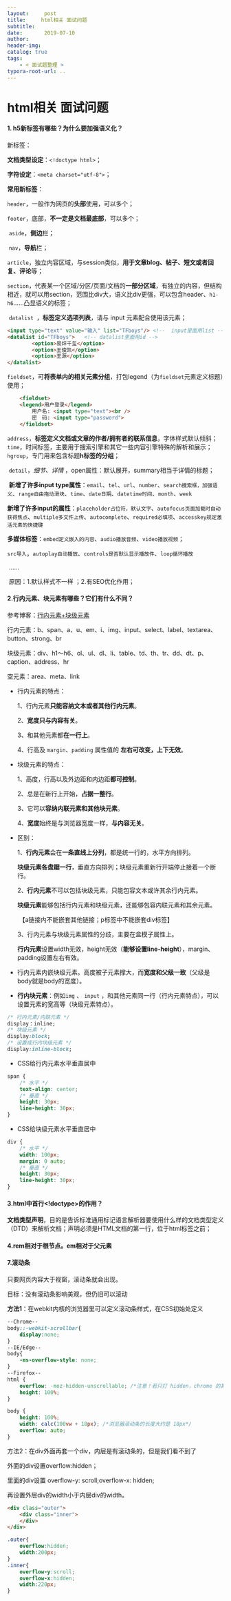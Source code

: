 ```yaml
---
layout:     post
title:     html相关 面试问题
subtitle:  
date:       2019-07-10
author:     
header-img: 
catalog: true
tags:
    - < 面试题整理 >
typora-root-url: ..
---
```




# html相关 面试问题

#### 1. h5新标签有哪些？为什么要加强语义化？

新标签：

**文档类型设定**：`<!doctype html>`；

**字符设定**：`<meta charset="utf-8">`；

**常用新标签**：

​	`header`，一般作为网页的**头部**使用，可以多个；

​	`footer`，底部，**不一定是文档最底部**，可以多个；

​	 `aside`，**侧边**栏；

​	 `nav`，**导航**栏；

​	`article`，独立内容区域，与session类似，**用于文章blog、帖子、短文或者回复、评论**等；

​	`section`，代表某一个区域/分区/页面/文档的**一部分区域**，有独立的内容，但结构相近，就可以用section，范围比div大，语义比div更强，可以包含header、`h1-h6`……凸显语义的标签；

​	`datalist `，**标签定义选项列表**，请与 input 元素配合使用该元素；

```html
<input type="text" value="输入" list="TFboys"/> <!--  input里面用list -->
<datalist id="TFboys">   <!-- datalist里面用id -->  
        <option>易烊千玺</option>
        <option>王俊凯</option>
        <option>王源</option>
</datalist>
```

​	`fieldset`，可**将表单内的相关元素分组**，打包legend（为`fieldset`元素定义标题）使用；

```html
	<fieldset>
	<legend>用户登录</legend>
    	用户名: <input type="text"><br />
		密　码: <input type="password">
    </fieldset>
```

​	 `address`，**标签定义文档或文章的作者/拥有者的联系信息**，字体样式默认倾斜；
​    ​`time`，时间标签，主要用于搜索引擎和其它一些内容引擎特殊的解析和展示；
​    `hgroup`，专门用来包含标题**h标签的分组**；

​	`detail`，*细节、详情* ，open属性：默认展开，summary相当于详情的标题；



​	**新增了许多input type属性**：`email`、`tel`、`url`、`number`、`search搜索框，加强语义`、`range自由拖动滑块`、`time`、`date日期`、`datetime时间`、`month`、`week`
​    

​	**新增了许多input的属性**：`placeholder占位符，默认文字`、`autofocus页面加载时自动获得焦点`、`multiple多文件上传`、`autocomplete`、`required必填项`、`accesskey规定激活元素的快捷键`
​    

​	**多媒体标签**：`embed定义嵌入的内容`、`audio播放音频`、`video播放视频`；

​	`src导入`，`autoplay自动播放`、`controls是否默认显示播放件`、`loop循环播放`

​	......

​    原因：1.默认样式不一样 ；2.有SEO优化作用；



#### 2.行内元素、块元素有哪些？它们有什么不同？

参考博客：[行内元素+块级元素](https://www.cnblogs.com/yc8930143/p/7237456.html)

行内元素：b、span、a、u、em、i、img、input、select、label、textarea、button、strong、br

块级元素：div、h1～h6、ol、ul、dl、li、table、td、th、tr、dd、dt、p、caption、address、hr

空元素：area、meta、link

- 行内元素的特点：

  1、行内元素**只能容纳文本或者其他行内元素**。

  2、**宽度只与内容有关**。

  3、和其他元素都**在一行上**。

  4、行高及 `margin`、`padding` 属性值的 **左右可改变，上下无效**。

- 块级元素的特点：

  1、高度，行高以及外边距和内边距**都可控制**。

  2、总是在新行上开始，**占据一整行**。

  3、它可以**容纳内联元素和其他块元素**。

  4、**宽度**始终是与浏览器宽度一样，**与内容无关**。

- 区别：

  1、**行内元素**会在**一条直线上分列**，都是统一行的，水平方向排列。

  ​	  **块级元素各盘踞一行**，垂直方向排列；块级元素重新行开端停止接着一个断行。

  2、**行内元素**不可以包括块级元素，只能包容文本或许其余行内元素。

  ​	  **块级元素**能够包括行内元素和块级元素，还能够包容内联元素和其余元素。

  ​	【a链接内不能嵌套其他链接；p标签中不能嵌套div标签】

  3、行内元素与块级元素属性的分歧，主要在盒模子属性上。

  **行内元素**设置width无效，height无效（**能够设置line-height**），margin、padding设置左右有效。

- 行内元素内嵌块级元素。高度被子元素撑大，而**宽度和父级一致**（父级是body就是body的宽度）。

- **行内块元素**：例如`img` 、 `input` ，和其他元素同一行（行内元素特点），可以设置元素的宽高等（块级元素特点）。

```css
/* 行内元素/内联元素 */
display：inline;
/* 块级元素 */
display:block;
/* 设置成行内块级元素 */
display:inline-block;
```

- CSS给行内元素水平垂直居中

```css
span {
    /* 水平 */
    text-align: center;
    /* 垂直 */
    height: 30px;
    line-height: 30px;
}
```

- CSS给块级元素水平垂直居中

```css
div {
    /* 水平 */
	width: 100px;
    margin: 0 auto;
    /* 垂直 */
    height: 30px;
    line-height: 30px;
}
```



#### 3.html中首行<!doctype>的作用？

​	**文档类型声明**，目的是告诉标准通用标记语言解析器要使用什么样的文档类型定义（DTD）来解析文档；声明必须是HTML文档的第一行，位于html标签之前；



#### 4.rem相对于根节点。em相对于父元素



#### 7.滚动条

只要网页内容大于视窗，滚动条就会出现。

目标：没有滚动条影响美观，但仍旧可以滚动

**方法1**：在webkit内核的浏览器里可以定义滚动条样式，在CSS初始处定义

```css
--Chrome--
body::-webkit-scrollbar{
	display:none;
}
--IE/Edge--
body{
    -ms-overflow-style: none;
}
--Firefox--
html {
    overflow: -moz-hidden-unscrollable; /*注意！若只打 hidden，chrome 的其它 hidden 会出问题*/
    height: 100%;
}

body {
	height: 100%;
	width: calc(100vw + 18px); /*浏览器滚动条的长度大约是 18px*/
	overflow: auto;
}
```

方法2：在div外面再套一个div，内层是有滚动条的，但是我们看不到了

外面的div设置overflow:hidden；

里面的div设置 overflow-y: scroll;overflow-x: hidden;

再设置外层div的width小于内层div的width。

```html
<div class="outer">
    <div class="inner">     
    </div>
</div>
```

```css
.outer{
	overflow:hidden;
    width:200px;
}
.inner{
    overflow-y:scroll;
    overflow-x:hidden;
    width:220px;
}
```

